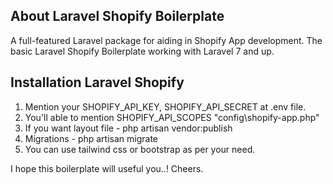 <!-- 
## About Laravel Wishly

Wishly is a Shopifyu application where you can wishlist your products. 

Wishly is accessible, powerful, and provides tools, robust applications. -->

## About Laravel Shopify Boilerplate

A full-featured Laravel package for aiding in Shopify App development. The basic Laravel Shopify Boilerplate working with Laravel 7 and up.


## Installation Laravel Shopify

1. Mention your SHOPIFY_API_KEY, SHOPIFY_API_SECRET at .env file.
2. You'll able to mention SHOPIFY_API_SCOPES "config\shopify-app.php"
3. If you want layout file - php artisan vendor:publish
4. Migrations - php artisan migrate
5. You can use tailwind css or bootstrap as per your need.



I hope this boilerplate will useful you..! Cheers.

